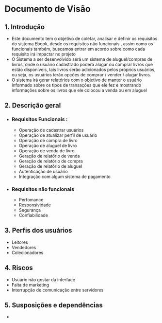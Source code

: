 <h1> Documento de Visão</h1>
  
<h2> 1. Introdução</h2>
  <ul>
    <li>Este documento tem o objetivo de coletar, analisar e definir os requisitos do sistema Ebook, desde os requisitos não funcionais , assim como os funcionais também, buscamos entrar em acordo sobre como cada requisito irá impactar no projeto</li>
    <li>O Sistema a ser desenvolvido será um sistema de aluguel/compras de livros, onde o usuário cadastrado poderá alugar ou comprar livros que estão disponíveis, tais livros serão adicionados pelos próprios usuários, ou seja, os usuários terão opções de comprar / vender / alugar livros. </li>
    <li>O sistema irá gerar relatórios com o objetivo de manter o usuário informado sobre os tipos de transações que ele fez e mostrando informações sobre os livros que ele colocou a venda ou em aluguel </li>
  </ul>
<h2>2. Descrição geral </h2>
  <ul>
    <li><h3>Requisitos Funcionais :</h3>
      <ul>
        <li>Operação de cadastrar usuários</li>
        <li>Operação de atualizar perfil de usuário</li>
        <li>Operação de compra de livro</li>
        <li>Operação de aluguel de livro</li>
        <li>Operação de venda de livro</li>
        <li>Geração de relatório de venda</li>
        <li>Geração de relatório de compra</li>
        <li>Geração de relatório de aluguel</li>
        <li>Autenticação de usuário</li>
        <li>Integração com algum sistema de pagamento</li>
      </ul>
    </li>
    <li><h3>Requisitos não funcionais</h3>
      <ul>
        <li>Perfomance</li>
        <li>Responsividade</li>
        <li>Segurança</li>
        <li>Confiabilidade</li>
      </ul>
    </li>
  </ul>
<h2>3. Perfis dos usuários</h2>
  <ul>
    <li>Leitores</li>
    <li>Vendedores</li>
    <li>Colecionadores</li>
  </ul>
<h2>4. Riscos</h2>
  <ul>
    <li>Usuário não gostar da interface</li>
    <li>Falta de marketing</li>
    <li>Interrupção de comunicação entre servidores</li>
  </ul>

<h2>5. Susposições e dependências</h2>
<ul>
  <li></li>
</ul>

